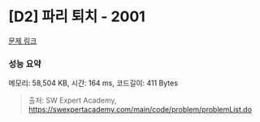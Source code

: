 # [D2] 파리 퇴치 - 2001 

[문제 링크](https://swexpertacademy.com/main/code/problem/problemDetail.do?contestProbId=AV5PzOCKAigDFAUq) 

### 성능 요약

메모리: 58,504 KB, 시간: 164 ms, 코드길이: 411 Bytes



> 출처: SW Expert Academy, https://swexpertacademy.com/main/code/problem/problemList.do